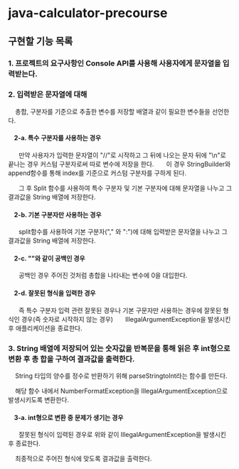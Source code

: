 # java-calculator-precourse

## 구현할 기능 목록

### 1. 프로젝트의 요구사항인 Console API를 사용해 사용자에게 문자열을 입력받는다.

### 2. 입력받은 문자열에 대해 

  &nbsp;&nbsp;&nbsp;&nbsp;총합, 구분자를 기준으로 추출한 변수를 저장할 배열과 같이 필요한 변수들을 선언한다.

  ####  &nbsp;&nbsp;&nbsp;&nbsp;2-a. 특수 구분자를 사용하는 경우

  &nbsp;&nbsp;&nbsp;&nbsp;&nbsp;&nbsp;만약 사용자가 입력한 문자열이 "//"로 시작하고 그 뒤에 나오는 문자 뒤에 "\n"로 끝나는 경우 커스텀 구분자로써 따로 변수에 저장을 한다.
  &nbsp;&nbsp;&nbsp;&nbsp;&nbsp;&nbsp;이 경우 StringBuilder와 append함수를 통해 index를 기준으로 커스텀 구분자를 구하게 된다.
  
  &nbsp;&nbsp;&nbsp;&nbsp;&nbsp;&nbsp;그 후 Split 함수를 사용하여 특수 구분자 및 기본 구분자에 대해 문자열을 나누고 그 결과값을 String 배열에 저장한다.

  ####  &nbsp;&nbsp;&nbsp;&nbsp;2-b. 기본 구분자만 사용하는 경우

  &nbsp;&nbsp;&nbsp;&nbsp;&nbsp;&nbsp;split함수를 사용하여 기본 구분자("," 와 ":")에 대해 입력받은 문자열을 나누고 그 결과값을 String 배열에 저장한다.
      
  ####  &nbsp;&nbsp;&nbsp;&nbsp;2-c. ""와 같이 공백인 경우

  &nbsp;&nbsp;&nbsp;&nbsp;&nbsp;&nbsp;공백인 경우 주어진 것처럼 총합을 나타내는 변수에 0을 대입한다.

  ####  &nbsp;&nbsp;&nbsp;&nbsp;2-d. 잘못된 형식을 입력한 경우

  &nbsp;&nbsp;&nbsp;&nbsp;&nbsp;&nbsp;즉 특수 구분자 입력 관련 잘못된 경우나 기본 구문자만 사용하는 경우에 잘못된 형식인 경우(즉 숫자로 시작하지 않는 경우) 
  &nbsp;&nbsp;&nbsp;&nbsp;&nbsp;&nbsp;IllegalArgumentException을 발생시킨 후 애플리케이션을 종료한다.

### 3. String 배열에 저장되어 있는 숫자값을 반복문을 통해 읽은 후 int형으로 변환 후 총 합을 구하여 결과값을 출력한다.

  &nbsp;&nbsp;&nbsp;&nbsp;String 타입의 양수를 정수로 반환하기 위해 parseStringtoInt라는 함수를 만든다.
  
  &nbsp;&nbsp;&nbsp;&nbsp;해당 함수 내에서 NumberFormatException을 IllegalArgumentException으로 발생시키도록 변환한다.

  ####  &nbsp;&nbsp;&nbsp;&nbsp;3-a. int형으로 변환 중 문제가 생기는 경우 
  
  &nbsp;&nbsp;&nbsp;&nbsp;&nbsp;&nbsp;잘못된 형식이 입력된 경우로 위와 같이 IllegalArgumentException을 발생시킨 후 종료한다.  



  

  &nbsp;&nbsp;&nbsp;&nbsp;최종적으로 주어진 형식에 맞도록 결과값을 출력한다.

    
